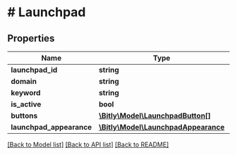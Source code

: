 # # Launchpad

## Properties

Name | Type | Description | Notes
------------ | ------------- | ------------- | -------------
**launchpad_id** | **string** |  | [optional]
**domain** | **string** |  | [optional]
**keyword** | **string** |  | [optional]
**is_active** | **bool** |  |
**buttons** | [**\Bitly\Model\LaunchpadButton[]**](LaunchpadButton.md) |  | [optional]
**launchpad_appearance** | [**\Bitly\Model\LaunchpadAppearance**](.md) |  | [optional]

[[Back to Model list]](../../README.md#models) [[Back to API list]](../../README.md#endpoints) [[Back to README]](../../README.md)
